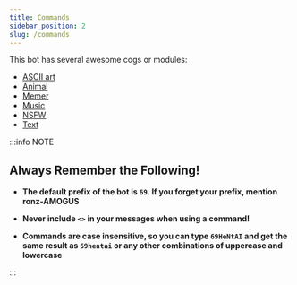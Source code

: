 ```yaml
---
title: Commands
sidebar_position: 2
slug: /commands
---
```


This bot has several awesome cogs or modules:

- [ASCII art](commands/asciiart)
- [Animal](commands/animal)
- [Memer](commands/memer)
- [Music](commands/music)
- [NSFW](commands/nsfw)
- [Text](commands/text)

:::info NOTE

## Always Remember the Following!

- **The default prefix of the bot is `69`. If you forget your prefix, mention ronz-AMOGUS**

- **Never include `<>` in your messages when using a command!**

- **Commands are case insensitive, so you can type `69HeNtAI` and get the same result as `69hentai` or any other combinations of uppercase and lowercase**

:::
